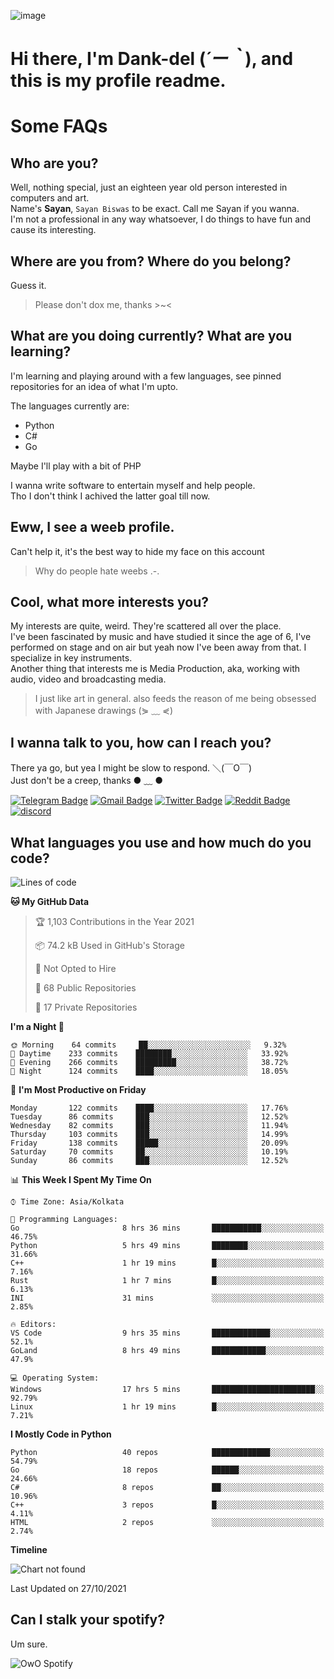 ![image](https://user-images.githubusercontent.com/63096193/125182844-29f20800-e22f-11eb-8dc9-b0f2d29647bb.png)

# **Hi there, I'm Dank-del (*´ー｀*), and this is my profile readme.**
<!--  [![Profile views](https://gpvc.arturio.dev/dank-del)](https://github.com/dank-del) -->
# Some FAQs

## **Who are you?**

Well, nothing special, just an eighteen year old person interested in computers and art. \
Name's **Sayan**, `Sayan Biswas` to be exact. Call me Sayan if you wanna. \
I'm not a professional in any way whatsoever, I do things to have fun and cause its interesting.

## **Where are you from? Where do you belong?**

Guess it.
> Please don't dox me, thanks >~<

## **What are you doing currently? What are you learning?**

I'm learning and playing around with a few languages, see pinned repositories for an idea of what I'm upto.

The languages currently are:

- Python
- C#
- Go

Maybe I'll play with a bit of PHP

I wanna write software to entertain myself and help people. \
Tho I don't think I achived the latter goal till now.

## **Eww, I see a weeb profile.**

Can't help it, it's the best way to hide my face on this account
> Why do people hate weebs .-.

## **Cool, what more interests you?**

My interests are quite, weird. They're scattered all over the place. \
I've been fascinated by music and have studied it since the age of 6, I've performed on stage and on air but yeah now I've been away from that. I specialize in key instruments. \
Another thing that interests me is Media Production, aka, working with audio, video and broadcasting media.

> I just like art in general. also feeds the reason of me being obsessed with Japanese drawings (⋟ ﹏ ⋞)

## **I wanna talk to you, how can I reach you?**

There ya go, but yea I might be slow to respond. ＼(￣O￣) \
Just don't be a creep, thanks ● ﹏ ●

[![Telegram Badge](https://img.shields.io/badge/-dank_as_fuck-1ca0f1?style=flat-square&logo=telegram&logoColor=white&link=https://t.me/dank_as_fuck)](https://t.me/dank_as_fuck)
[![Gmail Badge](https://img.shields.io/badge/-chizuru@kanojo.tk-c14438?style=flat-square&logo=Gmail&logoColor=white&link=mailto:chizuru@kanojo.tk)](mailto:chizuru@kanojo.tk)
[![Twitter Badge](https://img.shields.io/twitter/follow/TheDankDel?style=social)](https://twitter.com/TheDankDel)
[![Reddit Badge](https://img.shields.io/reddit/user-karma/combined/dank_as_fuck_?style=social)](https://www.reddit.com/user/dank_as_fuck_/)
[![discord](https://discord-md-badge.vercel.app/api/shield/506536929152466945?style=social)](https://discordapp.com/users/506536929152466945)

## **What languages you use and how much do you code?**

<!--START_SECTION:waka-->
![Lines of code](https://img.shields.io/badge/From%20Hello%20World%20I%27ve%20Written-941757%20lines%20of%20code-blue)

**🐱 My GitHub Data** 

> 🏆 1,103 Contributions in the Year 2021
 > 
> 📦 74.2 kB Used in GitHub's Storage 
 > 
> 🚫 Not Opted to Hire
 > 
> 📜 68 Public Repositories 
 > 
> 🔑 17 Private Repositories  
 > 
**I'm a Night 🦉** 

```text
🌞 Morning    64 commits     ██░░░░░░░░░░░░░░░░░░░░░░░   9.32% 
🌆 Daytime    233 commits    ████████░░░░░░░░░░░░░░░░░   33.92% 
🌃 Evening    266 commits    █████████░░░░░░░░░░░░░░░░   38.72% 
🌙 Night      124 commits    ████░░░░░░░░░░░░░░░░░░░░░   18.05%

```
📅 **I'm Most Productive on Friday** 

```text
Monday       122 commits    ████░░░░░░░░░░░░░░░░░░░░░   17.76% 
Tuesday      86 commits     ███░░░░░░░░░░░░░░░░░░░░░░   12.52% 
Wednesday    82 commits     ███░░░░░░░░░░░░░░░░░░░░░░   11.94% 
Thursday     103 commits    ███░░░░░░░░░░░░░░░░░░░░░░   14.99% 
Friday       138 commits    █████░░░░░░░░░░░░░░░░░░░░   20.09% 
Saturday     70 commits     ██░░░░░░░░░░░░░░░░░░░░░░░   10.19% 
Sunday       86 commits     ███░░░░░░░░░░░░░░░░░░░░░░   12.52%

```


📊 **This Week I Spent My Time On** 

```text
⌚︎ Time Zone: Asia/Kolkata

💬 Programming Languages: 
Go                       8 hrs 36 mins       ███████████░░░░░░░░░░░░░░   46.75% 
Python                   5 hrs 49 mins       ████████░░░░░░░░░░░░░░░░░   31.66% 
C++                      1 hr 19 mins        █░░░░░░░░░░░░░░░░░░░░░░░░   7.16% 
Rust                     1 hr 7 mins         █░░░░░░░░░░░░░░░░░░░░░░░░   6.13% 
INI                      31 mins             ░░░░░░░░░░░░░░░░░░░░░░░░░   2.85%

🔥 Editors: 
VS Code                  9 hrs 35 mins       █████████████░░░░░░░░░░░░   52.1% 
GoLand                   8 hrs 49 mins       ████████████░░░░░░░░░░░░░   47.9%

💻 Operating System: 
Windows                  17 hrs 5 mins       ███████████████████████░░   92.79% 
Linux                    1 hr 19 mins        █░░░░░░░░░░░░░░░░░░░░░░░░   7.21%

```

**I Mostly Code in Python** 

```text
Python                   40 repos            █████████████░░░░░░░░░░░░   54.79% 
Go                       18 repos            ██████░░░░░░░░░░░░░░░░░░░   24.66% 
C#                       8 repos             ██░░░░░░░░░░░░░░░░░░░░░░░   10.96% 
C++                      3 repos             █░░░░░░░░░░░░░░░░░░░░░░░░   4.11% 
HTML                     2 repos             ░░░░░░░░░░░░░░░░░░░░░░░░░   2.74%

```


**Timeline**

![Chart not found](https://raw.githubusercontent.com/Dank-del/Dank-del/main/charts/bar_graph.png) 


 Last Updated on 27/10/2021
<!--END_SECTION:waka-->

## **Can I stalk your spotify?**

Um sure.

![OwO Spotify](https://spotify-recently-played-readme.vercel.app/api?user=31fdrsslnr7nvq4ytqwtw7c4rxfm&count=5)
